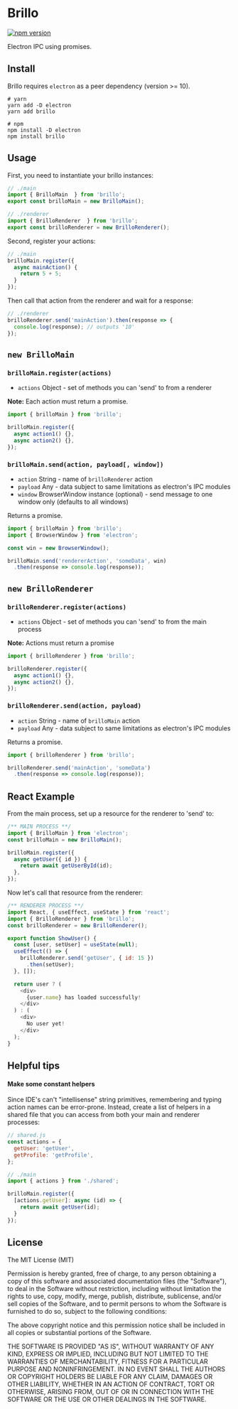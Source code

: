 # Brillo

[![npm version](https://badge.fury.io/js/brillo.svg)](https://badge.fury.io/js/brillo)

Electron IPC using promises.

## Install

Brillo requires `electron` as a peer dependency (version >= 10).

```shell
# yarn
yarn add -D electron
yarn add brillo

# npm
npm install -D electron
npm install brillo
```

## Usage

First, you need to instantiate your brillo instances:

```javascript
// ./main
import { BrilloMain  } from 'brillo';
export const brilloMain = new BrilloMain();

// ./renderer
import { BrilloRenderer  } from 'brillo';
export const brilloRenderer = new BrilloRenderer();
```

Second, register your actions:

```javascript
// ./main
brilloMain.register({
  async mainAction() {
    return 5 + 5;
  }
});
```

Then call that action from the renderer and wait for a response:

```javascript
// ./renderer
brilloRenderer.send('mainAction').then(response => {
  console.log(response); // outputs '10'
});
```

## `new BrilloMain`

### `brilloMain.register(actions)`

  - `actions` Object - set of methods you can 'send' to from a renderer
  
**Note:** Each action must return a promise.

```javascript
import { brilloMain } from 'brillo';

brilloMain.register({
  async action1() {},
  async action2() {},
});
```

### `brilloMain.send(action, payload[, window])`

- `action` String - name of `brilloRenderer` action
- `payload` Any - data subject to same limitations as electron's IPC modules
- `window` BrowserWindow instance (optional) - send message to one window only (defaults to all windows)

Returns a promise.

```javascript
import { brilloMain } from 'brillo';
import { BrowserWindow } from 'electron';

const win = new BrowserWindow();

brilloMain.send('rendererAction', 'someData', win)
  .then(response => console.log(response));
```

## `new BrilloRenderer`

### `brilloRenderer.register(actions)`

- `actions` Object - set of methods you can 'send' to from the main process

**Note:** Actions must return a promise

```javascript
import { brilloRenderer } from 'brillo';

brilloRenderer.register({
  async action1() {},
  async action2() {},
});
```

### `brilloRenderer.send(action, payload)`

- `action` String - name of `brilloMain` action
- `payload` Any - data subject to same limitations as electron's IPC modules

Returns a promise.

```javascript
import { brilloRenderer } from 'brillo';

brilloRenderer.send('mainAction', 'someData')
  .then(response => console.log(response));
```

## React Example

From the main process, set up a resource for the renderer to 'send' to:

```javascript
/** MAIN PROCESS **/
import { BrilloMain } from 'electron';
const brilloMain = new BrilloMain();

brilloMain.register({
  async getUser({ id }) {
    return await getUserById(id);
  },
});
```

Now let's call that resource from the renderer:

```javascript
/** RENDERER PROCESS **/
import React, { useEffect, useState } from 'react';
import { BrilloRenderer } from 'brillo';
const brilloRenderer = new BrilloRenderer();

export function ShowUser() {
  const [user, setUser] = useState(null);
  useEffect(() => {
    brilloRenderer.send('getUser', { id: 15 })
      .then(setUser);
  }, []);

  return user ? (
    <div>
      {user.name} has loaded successfully!
    </div>
  ) : (
    <div>
      No user yet!
    </div>
  ); 
}
```

## Helpful tips

#### Make some constant helpers

Since IDE's can't "intellisense" string primitives, remembering and typing action names can be
error-prone. Instead, create a list of helpers in a shared file that you can access from both
your main and renderer processes: 

```javascript
// shared.js
const actions = {
  getUser: 'getUser',
  getProfile: 'getProfile',
};
```

```javascript
// ./main
import { actions } from './shared';

brilloMain.register({
  [actions.getUser]: async (id) => {
    return await getUser(id);
  }
});
```

## License

The MIT License (MIT)

Permission is hereby granted, free of charge, to any person obtaining a copy of this software and associated
documentation files (the "Software"), to deal in the Software without restriction, including without limitation the
rights to use, copy, modify, merge, publish, distribute, sublicense, and/or sell copies of the Software, and to permit
persons to whom the Software is furnished to do so, subject to the following conditions:

The above copyright notice and this permission notice shall be included in all copies or substantial portions of the
Software.

THE SOFTWARE IS PROVIDED "AS IS", WITHOUT WARRANTY OF ANY KIND, EXPRESS OR IMPLIED, INCLUDING BUT NOT LIMITED TO THE
WARRANTIES OF MERCHANTABILITY, FITNESS FOR A PARTICULAR PURPOSE AND NONINFRINGEMENT. IN NO EVENT SHALL THE AUTHORS OR
COPYRIGHT HOLDERS BE LIABLE FOR ANY CLAIM, DAMAGES OR OTHER LIABILITY, WHETHER IN AN ACTION OF CONTRACT, TORT OR
OTHERWISE, ARISING FROM, OUT OF OR IN CONNECTION WITH THE SOFTWARE OR THE USE OR OTHER DEALINGS IN THE SOFTWARE.